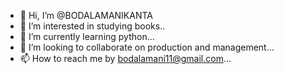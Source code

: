 - 👋 Hi, I’m @BODALAMANIKANTA
- 👀 I’m interested in studying books..
- 🌱 I’m currently learning python...
- 💞️ I’m looking to collaborate on production and management...
- 📫 How to reach me by bodalamani11@gmail.com...

<!---
BODALAMANIKANTA/BODALAMANIKANTA is a ✨ special ✨ repository because its `README.md` (this file) appears on your GitHub profile.
You can click the Preview link to take a look at your changes.
--->
